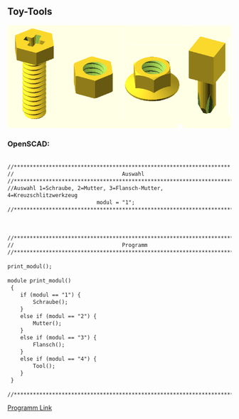 ## Toy-Tools



![image](https://github.com/frankyhub/Laser-Cutter/blob/main/LB021%20Toy-Tools/Tools.png)

### OpenSCAD:

```

//********************************************************************
//                                  Auswahl
//*********************************************************************
//Auswahl 1=Schraube, 2=Mutter, 3=Flansch-Mutter, 4=Kreuzschlitzwerkzeug
                            modul = "1";
//*********************************************************************



//********************************************************************* 
//                                  Programm
//*********************************************************************  

print_modul();

module print_modul() 
 {
	if (modul == "1") {
		Schraube();
	} 
    else if (modul == "2") {
		Mutter();
	} 
    else if (modul == "3") {
		Flansch();
	}
    else if (modul == "4") {
		Tool();
	}   
 }

//********************************************************************* 

```

[Programm Link](https://github.com/frankyhub/Laser-Cutter/blob/main/LB021%20Toy-Tools/LB021%20Toy-Tools.zip)





